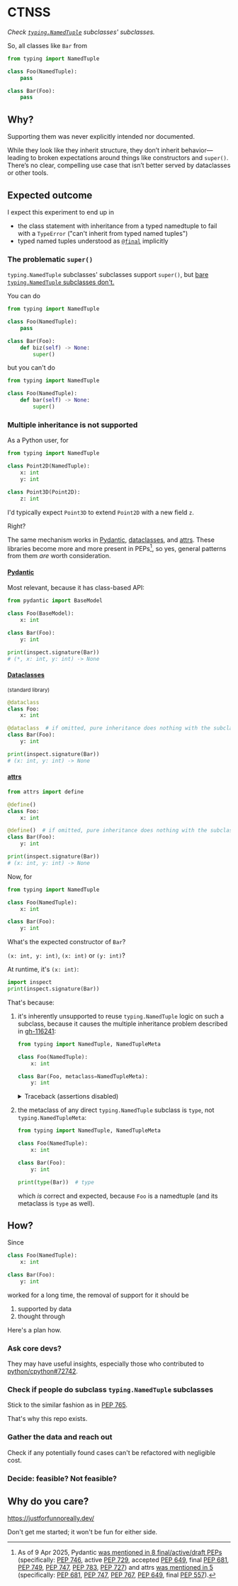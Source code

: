 # CTNSS

_Check [`typing.NamedTuple`](https://docs.python.org/3/library/typing.html#typing.NamedTuple) subclasses' subclasses._

So, all classes like `Bar` from

```py
from typing import NamedTuple

class Foo(NamedTuple):
    pass

class Bar(Foo):
    pass
```

## Why?

Supporting them was never explicitly intended nor documented.

While they look like they inherit structure, they don’t inherit behavior—leading to broken expectations around things like constructors and `super()`.
There’s no clear, compelling use case that isn’t better served by dataclasses or other tools.

## Expected outcome

I expect this experiment to end up in
- the class statement with inheritance from a typed namedtuple to fail with a `TypeError` ("can't inherit from typed named tuples")
- typed named tuples understood as [`@final`](https://docs.python.org/3/library/typing.html#typing.final) implicitly

### The problematic `super()`

`typing.NamedTuple` subclasses' subclasses support `super()`, but [bare `typing.NamedTuple` subclasses don't.](https://github.com/python/cpython/issues/85795#issuecomment-2655270750)

You can do

```py
from typing import NamedTuple

class Foo(NamedTuple):
    pass

class Bar(Foo):
    def biz(self) -> None:
        super()
```

but you can't do

```py
from typing import NamedTuple

class Foo(NamedTuple):
    def bar(self) -> None:
        super()
```

### Multiple inheritance is not supported

As a Python user, for

```py
from typing import NamedTuple

class Point2D(NamedTuple):
    x: int
    y: int

class Point3D(Point2D):
    z: int
```

I'd typically expect `Point3D` to extend `Point2D` with a new field `z`.

Right?

The same mechanism works in [Pydantic](#pydantic), [dataclasses](#dataclasses), and [attrs](#attrs).
These libraries become more and more present in PEPs[^1], so yes, general patterns from them _are_ worth consideration.

[^1]: As of 9 Apr 2025, Pydantic [was mentioned in 8 final/active/draft PEPs](https://github.com/search?q=repo%3Apython%2Fpeps+pydantic+%22Status%3A+%22&type=code) (specifically: [PEP 746](https://peps.python.org/pep-0746/), active [PEP 729](https://peps.python.org/pep-0729/), accepted [PEP 649](https://peps.python.org/pep-0649/), final [PEP 681](https://peps.python.org/pep-0681/), [PEP 749](https://peps.python.org/pep-0749/), [PEP 747](https://peps.python.org/pep-0747/), [PEP 783](https://peps.python.org/pep-0783/), [PEP 727](https://peps.python.org/pep-0727/)) and attrs [was mentioned in 5](https://github.com/search?q=repo%3Apython%2Fpeps%20attrs%20%22Status%3A%20%22%20&type=code) (specifically: [PEP 681](https://peps.python.org/pep-0681/), [PEP 747](https://peps.python.org/pep-0747/), [PEP 767](https://peps.python.org/pep-0767/), [PEP 649](https://peps.python.org/pep-0649/), final [PEP 557](https://peps.python.org/pep-0557/)).

#### [Pydantic](https://docs.pydantic.dev/latest/)

Most relevant, because it has class-based API:

```py
from pydantic import BaseModel

class Foo(BaseModel):
    x: int

class Bar(Foo):
    y: int

print(inspect.signature(Bar))
# (*, x: int, y: int) -> None
```

#### [Dataclasses](https://docs.python.org/3/library/dataclasses.html)
<small>(standard library)</small>

```py
@dataclass
class Foo:
    x: int

@dataclass  # if omitted, pure inheritance does nothing with the subclass
class Bar(Foo):
    y: int

print(inspect.signature(Bar))
# (x: int, y: int) -> None
```

#### [attrs](https://www.attrs.org/en/stable/)

```py
from attrs import define

@define()
class Foo:
    x: int

@define()  # if omitted, pure inheritance does nothing with the subclass
class Bar(Foo):
    y: int

print(inspect.signature(Bar))
# (x: int, y: int) -> None
```

Now, for

```py
from typing import NamedTuple

class Foo(NamedTuple):
    x: int

class Bar(Foo):
    y: int
```

What's the expected constructor of `Bar`?

`(x: int, y: int)`, `(x: int)` or `(y: int)`?

At runtime, it's `(x: int)`:

```py
import inspect
print(inspect.signature(Bar))
```

That's because:

1.  it's inherently unsupported to reuse `typing.NamedTuple` logic on such a subclass, because it causes
    the multiple inheritance problem described in [gh-116241](https://github.com/python/cpython/issues/116241):

    ```py
    from typing import NamedTuple, NamedTupleMeta

    class Foo(NamedTuple):
        x: int

    class Bar(Foo, metaclass=NamedTupleMeta):
        y: int
    ```

    <details>

    <summary>Traceback (assertions disabled)</summary>
    
    ```
    Traceback (most recent call last):
    File "/home/bswck/Python/cpython/t.py", line 6, in <module>
        class Bar(Foo, metaclass=NamedTupleMeta):
            y: int
    File "/home/bswck/Python/cpython/Lib/typing.py", line 2889, in __new__
        raise TypeError(
            'can only inherit from a NamedTuple type and Generic')
    TypeError: can only inherit from a NamedTuple type and Generic
    ```

    </details>

1.  the metaclass of any direct `typing.NamedTuple` subclass is `type`, not `typing.NamedTupleMeta`:

    ```py
    from typing import NamedTuple, NamedTupleMeta

    class Foo(NamedTuple):
        x: int

    class Bar(Foo):
        y: int

    print(type(Bar))  # type
    ```

    which _is_ correct and expected, because `Foo` is a namedtuple (and its metaclass is `type` as well).

## How?
Since 
```py
class Foo(NamedTuple):
    x: int

class Bar(Foo):
    y: int
```
worked for a long time, the removal of support for it should be 
1. supported by data
3. thought through

Here's a plan how.

### Ask core devs?
They may have useful insights, especially those who contributed to [python/cpython#72742](https://github.com/python/cpython/issues/72742).

### Check if people do subclass `typing.NamedTuple` subclasses
Stick to the similar fashion as in [PEP 765](https://peps.python.org/pep-0765/).

That's why this repo exists.

### Gather the data and reach out
Check if any potentially found cases can't be refactored with negligible cost.

### Decide: feasible? Not feasible?

## Why do you care?

https://justforfunnoreally.dev/

Don't get me started; it won't be fun for either side.
